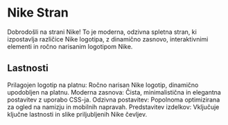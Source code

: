 
<h1>Nike Stran</h1>
Dobrodošli na strani Nike! To je moderna, odzivna spletna stran, ki izpostavlja različice Nike logotipa, z dinamično zasnovo, interaktivnimi elementi in ročno narisanim logotipom Nike.

<h2>Lastnosti</h2>
  
Prilagojen logotip na platnu: Ročno narisan Nike logotip, dinamično upodobljen na platnu.
Moderna zasnova: Čista, minimalistična in elegantna postavitev z uporabo CSS-ja.
Odzivna postavitev: Popolnoma optimizirana za ogled na namizju in mobilnih napravah.
Predstavitev izdelkov: Vključuje ključne lastnosti in slike priljubljenih Nike čevljev.
